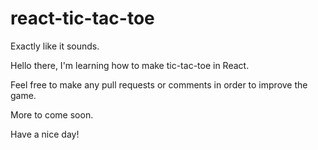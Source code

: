 # react-tic-tac-toe
Exactly like it sounds.

Hello there, I'm learning how to make tic-tac-toe in React.

Feel free to make any pull requests or comments in order to improve the game.

More to come soon.

Have a nice day!
